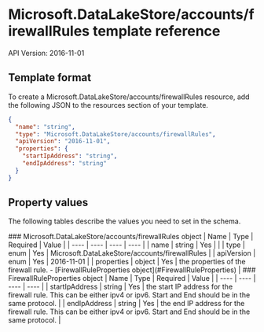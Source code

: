 # Microsoft.DataLakeStore/accounts/firewallRules template reference
API Version: 2016-11-01
## Template format

To create a Microsoft.DataLakeStore/accounts/firewallRules resource, add the following JSON to the resources section of your template.

```json
{
  "name": "string",
  "type": "Microsoft.DataLakeStore/accounts/firewallRules",
  "apiVersion": "2016-11-01",
  "properties": {
    "startIpAddress": "string",
    "endIpAddress": "string"
  }
}
```
## Property values

The following tables describe the values you need to set in the schema.

<a id="Microsoft.DataLakeStore/accounts/firewallRules" />
### Microsoft.DataLakeStore/accounts/firewallRules object
|  Name | Type | Required | Value |
|  ---- | ---- | ---- | ---- |
|  name | string | Yes |  |
|  type | enum | Yes | Microsoft.DataLakeStore/accounts/firewallRules |
|  apiVersion | enum | Yes | 2016-11-01 |
|  properties | object | Yes | the properties of the firewall rule. - [FirewallRuleProperties object](#FirewallRuleProperties) |


<a id="FirewallRuleProperties" />
### FirewallRuleProperties object
|  Name | Type | Required | Value |
|  ---- | ---- | ---- | ---- |
|  startIpAddress | string | Yes | the start IP address for the firewall rule. This can be either ipv4 or ipv6. Start and End should be in the same protocol. |
|  endIpAddress | string | Yes | the end IP address for the firewall rule. This can be either ipv4 or ipv6. Start and End should be in the same protocol. |

